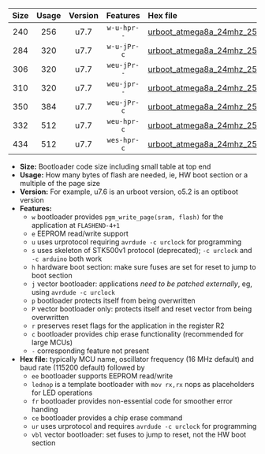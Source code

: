 |Size|Usage|Version|Features|Hex file|
|:-:|:-:|:-:|:-:|:--|
|240|256|u7.7|`w-u-hpr--`|[urboot_atmega8a_24mhz_250000bps_lednop_fr_ur.hex](https://raw.githubusercontent.com/stefanrueger/urboot.hex/main/mcus/atmega8a/fcpu_24mhz/250000_bps/urboot_atmega8a_24mhz_250000bps_lednop_fr_ur.hex)|
|284|320|u7.7|`w-u-jPr-c`|[urboot_atmega8a_24mhz_250000bps_lednop_fr_ce_ur_vbl.hex](https://raw.githubusercontent.com/stefanrueger/urboot.hex/main/mcus/atmega8a/fcpu_24mhz/250000_bps/urboot_atmega8a_24mhz_250000bps_lednop_fr_ce_ur_vbl.hex)|
|306|320|u7.7|`weu-jPr--`|[urboot_atmega8a_24mhz_250000bps_ee_lednop_ur_vbl.hex](https://raw.githubusercontent.com/stefanrueger/urboot.hex/main/mcus/atmega8a/fcpu_24mhz/250000_bps/urboot_atmega8a_24mhz_250000bps_ee_lednop_ur_vbl.hex)|
|310|320|u7.7|`weu-jpr--`|[urboot_atmega8a_24mhz_250000bps_ee_lednop_fr_ur_vbl.hex](https://raw.githubusercontent.com/stefanrueger/urboot.hex/main/mcus/atmega8a/fcpu_24mhz/250000_bps/urboot_atmega8a_24mhz_250000bps_ee_lednop_fr_ur_vbl.hex)|
|350|384|u7.7|`weu-jPr-c`|[urboot_atmega8a_24mhz_250000bps_ee_lednop_fr_ce_ur_vbl.hex](https://raw.githubusercontent.com/stefanrueger/urboot.hex/main/mcus/atmega8a/fcpu_24mhz/250000_bps/urboot_atmega8a_24mhz_250000bps_ee_lednop_fr_ce_ur_vbl.hex)|
|332|512|u7.7|`weu-hpr-c`|[urboot_atmega8a_24mhz_250000bps_ee_lednop_fr_ce_ur.hex](https://raw.githubusercontent.com/stefanrueger/urboot.hex/main/mcus/atmega8a/fcpu_24mhz/250000_bps/urboot_atmega8a_24mhz_250000bps_ee_lednop_fr_ce_ur.hex)|
|434|512|u7.7|`wes-hpr-c`|[urboot_atmega8a_24mhz_250000bps_ee_lednop_fr_ce.hex](https://raw.githubusercontent.com/stefanrueger/urboot.hex/main/mcus/atmega8a/fcpu_24mhz/250000_bps/urboot_atmega8a_24mhz_250000bps_ee_lednop_fr_ce.hex)|

- **Size:** Bootloader code size including small table at top end
- **Usage:** How many bytes of flash are needed, ie, HW boot section or a multiple of the page size
- **Version:** For example, u7.6 is an urboot version, o5.2 is an optiboot version
- **Features:**
  + `w` bootloader provides `pgm_write_page(sram, flash)` for the application at `FLASHEND-4+1`
  + `e` EEPROM read/write support
  + `u` uses urprotocol requiring `avrdude -c urclock` for programming
  + `s` uses skeleton of STK500v1 protocol (deprecated); `-c urclock` and `-c arduino` both work
  + `h` hardware boot section: make sure fuses are set for reset to jump to boot section
  + `j` vector bootloader: applications *need to be patched externally*, eg, using `avrdude -c urclock`
  + `p` bootloader protects itself from being overwritten
  + `P` vector bootloader only: protects itself and reset vector from being overwritten
  + `r` preserves reset flags for the application in the register R2
  + `c` bootloader provides chip erase functionality (recommended for large MCUs)
  + `-` corresponding feature not present
- **Hex file:** typically MCU name, oscillator frequency (16 MHz default) and baud rate (115200 default) followed by
  + `ee` bootloader supports EEPROM read/write
  + `lednop` is a template bootloader with `mov rx,rx` nops as placeholders for LED operations
  + `fr` bootloader provides non-essential code for smoother error handing
  + `ce` bootloader provides a chip erase command
  + `ur` uses urprotocol and requires `avrdude -c urclock` for programming
  + `vbl` vector bootloader: set fuses to jump to reset, not the HW boot section
